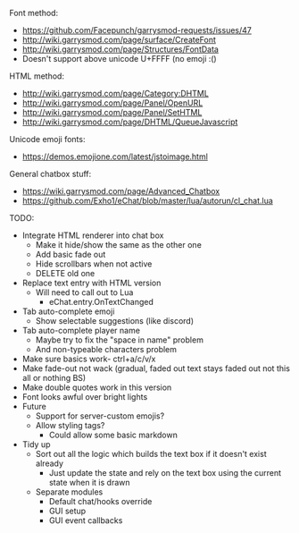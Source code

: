 Font method:
* https://github.com/Facepunch/garrysmod-requests/issues/47
* http://wiki.garrysmod.com/page/surface/CreateFont
* http://wiki.garrysmod.com/page/Structures/FontData
* Doesn't support above unicode U+FFFF (no emoji :()



HTML method:
* http://wiki.garrysmod.com/page/Category:DHTML
* http://wiki.garrysmod.com/page/Panel/OpenURL
* http://wiki.garrysmod.com/page/Panel/SetHTML
* http://wiki.garrysmod.com/page/DHTML/QueueJavascript

Unicode emoji fonts:
* https://demos.emojione.com/latest/jstoimage.html



General chatbox stuff:
* https://wiki.garrysmod.com/page/Advanced_Chatbox
* https://github.com/Exho1/eChat/blob/master/lua/autorun/cl_chat.lua


TODO: 
* Integrate HTML renderer into chat box
    * Make it hide/show the same as the other one
    * Add basic fade out
    * Hide scrollbars when not active
    * DELETE old one
* Replace text entry with HTML version
    * Will need to call out to Lua
        * eChat.entry.OnTextChanged
* Tab auto-complete emoji
    * Show selectable suggestions (like discord)
* Tab auto-complete player name
    * Maybe try to fix the "space in name" problem
    * And non-typeable characters problem
* Make sure basics work- ctrl+a/c/v/x
* Make fade-out not wack (gradual, faded out text stays faded out not this all or nothing BS)
* Make double quotes work in this version
* Font looks awful over bright lights
* Future
    * Support for server-custom emojis?
    * Allow styling tags?
        * Could allow some basic markdown
* Tidy up
    * Sort out all the logic which builds the text box if it doesn't exist already
        * Just update the state and rely on the text box using the current state when it is drawn
    * Separate modules
        * Default chat/hooks override
        * GUI setup
        * GUI event callbacks